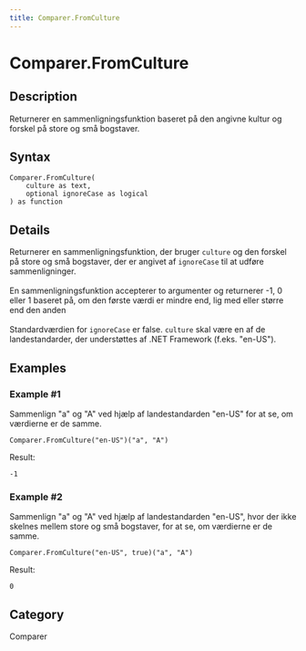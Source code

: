 ```yaml
---
title: Comparer.FromCulture
---
```


# Comparer.FromCulture


## Description

Returnerer en sammenligningsfunktion baseret på den angivne kultur og forskel på store og små bogstaver.


## Syntax

```powerquery
Comparer.FromCulture(
    culture as text,
    optional ignoreCase as logical
) as function
```


## Details

Returnerer en sammenligningsfunktion, der bruger <code>culture</code> og den forskel på store og små bogstaver, der er angivet af <code>ignoreCase</code> til at udføre sammenligninger.<br />      <br />      En sammenligningsfunktion accepterer to argumenter og returnerer -1, 0 eller 1 baseret på, om den første værdi er mindre end, lig med  eller større end den anden<br />      <br />      Standardværdien for <code>ignoreCase</code> er false. <code>culture</code> skal være en af de landestandarder, der understøttes af .NET Framework (f.eks. "en-US").     


## Examples

### Example #1 
Sammenlign &#34;a&#34; og &#34;A&#34; ved hjælp af landestandarden &#34;en-US&#34; for at se, om værdierne er de samme.
```powerquery
Comparer.FromCulture("en-US")("a", "A")
```

Result: 
```powerquery
-1
```


### Example #2 
Sammenlign &#34;a&#34; og &#34;A&#34; ved hjælp af landestandarden &#34;en-US&#34;, hvor der ikke skelnes mellem store og små bogstaver, for at se, om værdierne er de samme.
```powerquery
Comparer.FromCulture("en-US", true)("a", "A")
```

Result: 
```powerquery
0
```




## Category
Comparer
